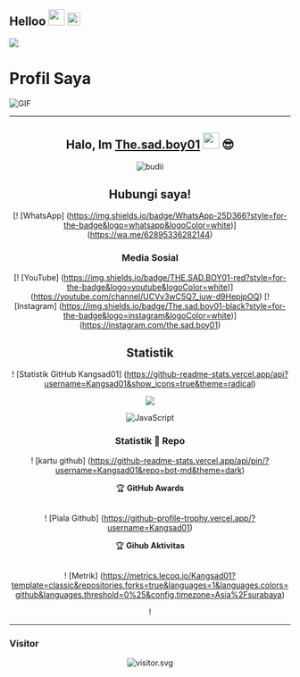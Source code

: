 ## Helloo <img src="https://github.com/TheDudeThatCode/TheDudeThatCode/blob/master/Assets/Hi.gif" width="29px"> <img src="https://www.gambaranimasi.org/data/media/1904/animasi-bergerak-smiley-kacamata-hitam-0109.gif" width="23px">
<a href="https://github.com/AzRyCb"><img src="https://cardivo.vercel.app/api?name=AzRy&description=Hi,%20i%27m%20AzRy%20and%20i%27m%20just%20a%20newbie%20programmer%20Nice%20to%20meet%20you%20👋&image=https://wallpaperaccess.com/full/7857767.jpg&usqp=CAU&backgroundColor=%23ecf0f1&instagram=@senpai_chan_gemoy&github=AzRyCb&pattern=leaf&colorPattern=%23eaeaea" /><a>
</p>

# Profil Saya


<img align="center" fit="fill" alt="GIF" src="https://media.giphy.com/media/836HiJc7pgzy8iNXCn/giphy.gif" />

<div align="center">

---
## Halo, Im [The.sad.boy01](https://instagram.com/the.sad.boy01) <img src="https://github.com/TheDudeThatCode/TheDudeThatCode/blob/master/Assets/Hi.gif" width="29px"> :sunglasses:

<p align="center">
 <img src="http://readme-typing-svg.herokuapp.com?color=%230B80F7&center=true&vCenter=true&multiline=false&lines=Hello+there!.; Nama saya+adalah+The.sad.boy01; Belajar++JavaScript.; jangan+bully+saia%2C++Bwang+%3A).; Terima kasih+kamu+untuk+perhatianmu."alt="budii">
</p>

## Hubungi saya!
[! [WhatsApp] (https://img.shields.io/badge/WhatsApp-25D366?style=for-the-badge&logo=whatsapp&logoColor=white)] (https://wa.me/62895336282144)

### Media Sosial
[! [YouTube] (https://img.shields.io/badge/THE.SAD.BOY01-red?style=for-the-badge&logo=youtube&logoColor=white)] (https://youtube.com/channel/UCVv3wC5Q7_juw-d9HepjpOQ)
[! [Instagram] (https://img.shields.io/badge/The.sad.boy01-black?style=for-the-badge&logo=instagram&logoColor=white)] (https://instagram.com/the.sad.boy01)

## Statistik
! [Statistik GitHub Kangsad01] (https://github-readme-stats.vercel.app/api?username=Kangsad01&show_icons=true&theme=radical)
<p align="center"><a href="https://github.com/Kangsad01"><img src="https://github-readme-stats.vercel.app/api/top-langs/?username=pasyaganz&theme=radical&layout=compact"></a></p>
<img alt="JavaScript" src="https://img.shields.io/badge/javascript%20-%23323330.svg?&style=for-the-badge&logo=javascript&logoColor=%23F7DF1E"/>

### Statistik 🔭 Repo
! [kartu github] (https://github-readme-stats.vercel.app/api/pin/?username=Kangsad01&repo=bot-md&theme=dark)


<dtail>
    <summary>&#127942 <b>GitHub Awards</b></summary><br/>

! [Piala Github] (https://github-profile-trophy.vercel.app/?username=Kangsad01)

</detail>

<dtail>
 <summary>&#127942 <b>Gihub Aktivitas</b></summary><br/>

! [Metrik] (https://metrics.lecoq.io/Kangsad01?template=classic&repositories.forks=true&languages=1&languages.colors=github&languages.threshold=0%25&config.timezone=Asia%2Fsurabaya)

</detail> 

! [](https://visitor-badge.glitch.me/badge?page_id=Kangsad01)

---



<h3 align="left">Visitor</h3>
<p align="center">
<img src="https://count.caliphdev.my.id/get/@Kangsad01?theme=rule34" alt="visitor.svg">
</p>
